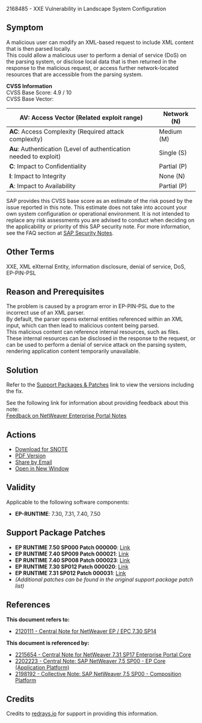 2168485 - XXE Vulnerability in Landscape System Configuration

## Symptom

A malicious user can modify an XML-based request to include XML content that is then parsed locally.  
This could allow a malicious user to perform a denial of service (DoS) on the parsing system, or disclose local data that is then returned in the response to the malicious request, or access further network-located resources that are accessible from the parsing system.

**CVSS Information**  
CVSS Base Score: 4.9 / 10  
CVSS Base Vector:

| **AV**: Access Vector (Related exploit range) | Network (N) |
|---------------------------------------------|-------------|
| **AC**: Access Complexity (Required attack complexity) | Medium (M) |
| **Au**: Authentication (Level of authentication needed to exploit) | Single (S) |
| **C**: Impact to Confidentiality | Partial (P) |
| **I**: Impact to Integrity | None (N) |
| **A**: Impact to Availability | Partial (P) |

SAP provides this CVSS base score as an estimate of the risk posed by the issue reported in this note. This estimate does not take into account your own system configuration or operational environment. It is not intended to replace any risk assessments you are advised to conduct when deciding on the applicability or priority of this SAP security note. For more information, see the FAQ section at [SAP Security Notes](https://support.sap.com/securitynotes).

## Other Terms

XXE, XML eXternal Entity, information disclosure, denial of service, DoS, EP-PIN-PSL

## Reason and Prerequisites

The problem is caused by a program error in EP-PIN-PSL due to the incorrect use of an XML parser.  
By default, the parser opens external entities referenced within an XML input, which can then lead to malicious content being parsed.  
This malicious content can reference internal resources, such as files.  
These internal resources can be disclosed in the response to the request, or can be used to perform a denial of service attack on the parsing system, rendering application content temporarily unavailable.

## Solution

Refer to the [Support Packages & Patches](https://me.sap.com/servicessupport/knowledge) link to view the versions including the fix.

See the following link for information about providing feedback about this note:  
[Feedback on NetWeaver Enterprise Portal Notes](http://scn.sap.com/community/netweaver-portal/blog/2013/11/24/feedback-on-netweaver-enterprise-portal-notes)

## Actions

- [Download for SNOTE](https://notesdownloads.sap.com/note/0040000018069982017)
- [PDF Version](https://userapps.support.sap.com/sap/support/sfm/notes/print/0002168485?language=en-US&token=FAE240333AFA80B5FCC28C0A9FD3B58B)
- [Share by Email](https://me.sap.com/share-email)
- [Open in New Window](https://me.sap.com/open-new-window)

## Validity

Applicable to the following software components:

- **EP-RUNTIME**: 7.30, 7.31, 7.40, 7.50

## Support Package Patches

- **EP RUNTIME 7.50 SP000 Patch 000000**: [Link](https://me.sap.com/sap/support/swdc/notes?cvnr=73554900100200001467&support_package=SP000&patch_level=000000)
- **EP RUNTIME 7.40 SP009 Patch 000021**: [Link](https://me.sap.com/sap/support/swdc/notes?cvnr=67838200100200019788&support_package=SP009&patch_level=000021)
- **EP RUNTIME 7.40 SP008 Patch 000023**: [Link](https://me.sap.com/sap/support/swdc/notes?cvnr=67838200100200019788&support_package=SP008&patch_level=000023)
- **EP RUNTIME 7.30 SP012 Patch 000020**: [Link](https://me.sap.com/sap/support/swdc/notes?cvnr=01200615320200015108&support_package=SP012&patch_level=000020)
- **EP RUNTIME 7.31 SP012 Patch 000031**: [Link](https://me.sap.com/sap/support/swdc/notes?cvnr=01200314690200014358&support_package=SP012&patch_level=000031)
- *(Additional patches can be found in the original support package patch list)*

## References

**This document refers to:**

- [2120111 - Central Note for NetWeaver EP / EPC 7.30 SP14](https://me.sap.com/notes/2120111)

**This document is referenced by:**

- [2215654 - Central Note for NetWeaver 7.31 SP17 Enterprise Portal Core](https://me.sap.com/notes/2215654)
- [2202223 - Central Note: SAP NetWeaver 7.5 SP00 - EP Core (Application Platform)](https://me.sap.com/notes/2202223)
- [2198192 - Collective Note: SAP NetWeaver 7.5 SP00 - Composition Platform](https://me.sap.com/notes/2198192)

## Credits

Credits to [redrays.io](https://redrays.io) for support in providing this information.